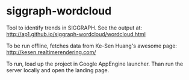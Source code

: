 # siggraph-wordcloud
Tool to identify trends in SIGGRAPH. See the output at: http://ap1.github.io/siggraph-wordcloud/wordcloud.html

To be run offline, fetches data from Ke-Sen Huang's awesome page: http://kesen.realtimerendering.com/

To run, load up the project in Google AppEngine launcher. Than run the server locally and open the landing page.
